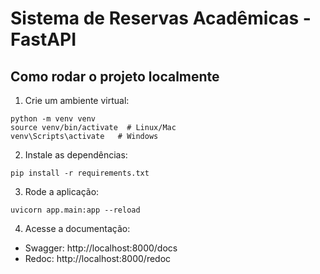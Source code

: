 # Sistema de Reservas Acadêmicas - FastAPI

## Como rodar o projeto localmente

1. Crie um ambiente virtual:
```
python -m venv venv
source venv/bin/activate  # Linux/Mac
venv\Scripts\activate   # Windows
```

2. Instale as dependências:
```
pip install -r requirements.txt
```

3. Rode a aplicação:
```
uvicorn app.main:app --reload
```

4. Acesse a documentação:
- Swagger: http://localhost:8000/docs
- Redoc: http://localhost:8000/redoc
